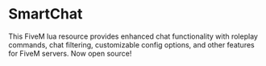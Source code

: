 # SmartChat
This FiveM lua resource provides enhanced chat functionality with roleplay commands, chat filtering, customizable config options, and other features for FiveM servers. Now open source!

